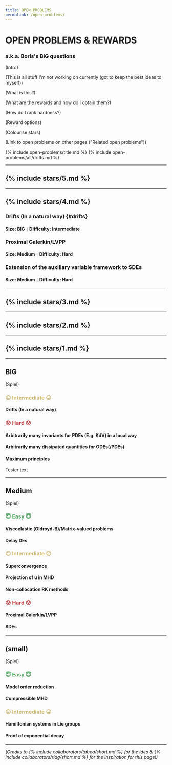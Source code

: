 ```yaml
---
title: OPEN PROBLEMS
permalink: /open-problems/
---
```


# OPEN PROBLEMS & REWARDS

### a.k.a. Boris's BIG questions

(Intro)

(This is all stuff I'm not working on currently (got to keep the best ideas to myself))

(What is this?)

(What are the rewards and how do I obtain them?)

(How do I rank hardness?)

(Reward options)

(Colourise stars)

(Link to open problems on other pages ("Related open problems"))

{% include open-problems/title.md %}
{% include open-problems/all/drifts.md %}

---

## {% include stars/5.md %}

---

## {% include stars/4.md %}

### Drifts (In a natural way) {#drifts}

#### Size: BIG <code>&#124;</code> Difficulty: Intermediate

### Proximal Galerkin/LVPP

#### Size: Medium <code>&#124;</code> Difficulty: Hard

### Extension of the auxiliary variable framework to SDEs

#### Size: Medium <code>&#124;</code> Difficulty: Hard

---

## {% include stars/3.md %}

---

## {% include stars/2.md %}

---

## {% include stars/1.md %}

---

## BIG

(Spiel)

<!-- ### <span style="color: #55A868;">😇 Easy 😇</span> -->

### <span style="color: #CCB974;">😐 Intermediate 😐</span>

#### Drifts (In a natural way)

### <span style="color: #C44E52;">😰 Hard 😰</span>

#### Arbitrarily many invariants for PDEs (E.g. KdV) in a local way

#### Arbitrarily many dissipated quantities for ODEs(/PDEs)

#### Maximum principles

Tester text

---

## Medium

(Spiel)

### <span style="color: #55A868;">😇 Easy 😇</span>

#### Viscoelastic (Oldroyd-B)/Matrix-valued problems

#### Delay DEs

### <span style="color: #CCB974;">😐 Intermediate 😐</span>

#### Superconvergence

#### Projection of u in MHD

#### Non-collocation RK methods

### <span style="color: #C44E52;">😰 Hard 😰</span>

#### Proximal Galerkin/LVPP

#### SDEs

---

## (small)

(Spiel)

### <span style="color: #55A868;">😇 Easy 😇</span>

#### Model order reduction

#### Compressible MHD

### <span style="color: #CCB974;">😐 Intermediate 😐</span>

#### Hamiltonian systems in Lie groups

#### Proof of exponential decay

<!-- ### <span style="color: #C44E52;">😰 Hard 😰</span> -->

---

*(Credits to {% include collaborators/tabea/short.md %} for the idea & {% include collaborators/ridg/short.md %} for the inspiration for this page!)*
